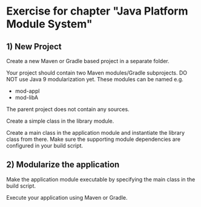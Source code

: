 # Exercise for chapter "Java Platform Module System"

## 1) New Project

Create a new Maven or Gradle based project in a separate folder.

Your project should contain two Maven modules/Gradle subprojects. DO NOT use Java 9 modularization
yet. These modules can be named e.g.

* mod-appl
* mod-libA

The parent project does not contain any sources.

Create a simple class in the library module.

Create a main class in the application module and instantiate the library class from there. Make
sure the supporting module dependencies are configured in your build script.

## 2) Modularize the application

Make the application module executable by specifying the main class in the build script.

Execute your application using Maven or Gradle.